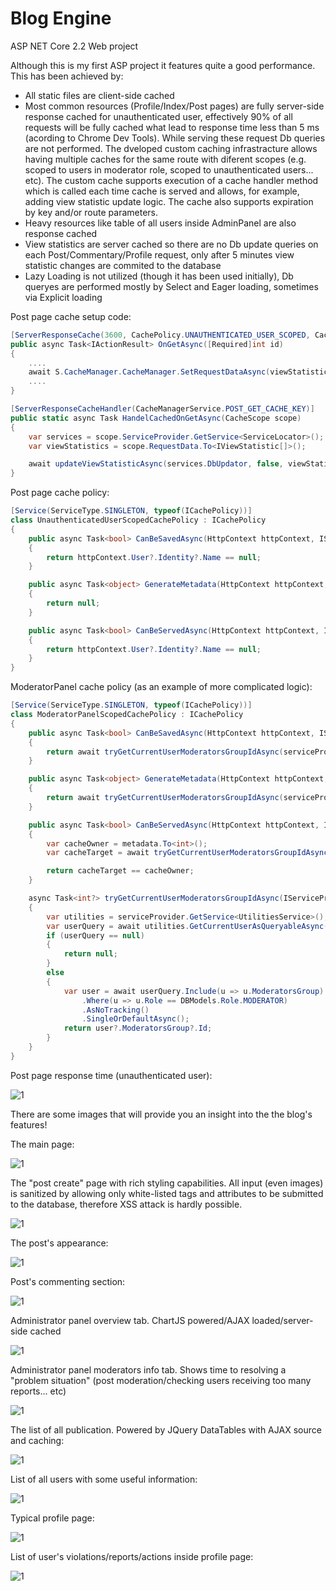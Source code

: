 # Blog Engine
ASP NET Core 2.2 Web project

Although this is my first ASP project it features quite a good performance. This has been achieved by:
- All static files are client-side cached
- Most common resources (Profile/Index/Post pages) are fully server-side response cached for unauthenticated user, effectively 90% of all requests will be fully cached what lead to response time less than 5 ms (acording to Chrome Dev Tools). While serving these request Db queries are not performed. The dveloped custom caching infrastracture allows having multiple caches for the same route with diferent scopes (e.g. scoped to users in moderator role, scoped to unauthenticated users... etc). The custom cache supports execution of a cache handler method which is called each time cache is served and allows, for example, adding view statistic update logic. The cache also  supports expiration by key and/or route parameters.
- Heavy resources like table of all users inside AdminPanel are also response cached
- View statistics are server cached so there are no Db update queries on each Post/Commentary/Profile request, only after 5 minutes view statistic changes are commited to the database
- Lazy Loading is not utilized (though it has been used initially), Db queryes are performed mostly by Select and Eager loading, sometimes via Explicit loading

Post page cache setup code:

```csharp
[ServerResponseCache(3600, CachePolicy.UNAUTHENTICATED_USER_SCOPED, CacheManagerService.POST_GET_CACHE_KEY)]
public async Task<IActionResult> OnGetAsync([Required]int id)
{
    ....
    await S.CacheManager.CacheManager.SetRequestDataAsync(viewStatistics);
    ....
}

[ServerResponseCacheHandler(CacheManagerService.POST_GET_CACHE_KEY)]
public static async Task HandelCachedOnGetAsync(CacheScope scope)
{
    var services = scope.ServiceProvider.GetService<ServiceLocator>();
    var viewStatistics = scope.RequestData.To<IViewStatistic[]>();

    await updateViewStatisticAsync(services.DbUpdator, false, viewStatistics);
}
```

Post page cache policy:

```csharp
[Service(ServiceType.SINGLETON, typeof(ICachePolicy))]
class UnauthenticatedUserScopedCachePolicy : ICachePolicy
{
    public async Task<bool> CanBeSavedAsync(HttpContext httpContext, IServiceProvider serviceProvider)
    {
        return httpContext.User?.Identity?.Name == null;
    }

    public async Task<object> GenerateMetadata(HttpContext httpContext, IServiceProvider serviceProvider)
    {
        return null;
    }

    public async Task<bool> CanBeServedAsync(HttpContext httpContext, IServiceProvider serviceProvider, object metadata)
    {
        return httpContext.User?.Identity?.Name == null;
    }
}
```

ModeratorPanel cache policy (as an example of more complicated logic):

```csharp
[Service(ServiceType.SINGLETON, typeof(ICachePolicy))]
class ModeratorPanelScopedCachePolicy : ICachePolicy
{
    public async Task<bool> CanBeSavedAsync(HttpContext httpContext, IServiceProvider serviceProvider)
    {
        return await tryGetCurrentUserModeratorsGroupIdAsync(serviceProvider) != null;
    }

    public async Task<object> GenerateMetadata(HttpContext httpContext, IServiceProvider serviceProvider)
    {
        return await tryGetCurrentUserModeratorsGroupIdAsync(serviceProvider);
    }

    public async Task<bool> CanBeServedAsync(HttpContext httpContext, IServiceProvider serviceProvider, object metadata)
    {
        var cacheOwner = metadata.To<int>();
        var cacheTarget = await tryGetCurrentUserModeratorsGroupIdAsync(serviceProvider);

        return cacheTarget == cacheOwner;
    }

    async Task<int?> tryGetCurrentUserModeratorsGroupIdAsync(IServiceProvider serviceProvider)
    {
        var utilities = serviceProvider.GetService<UtilitiesService>();
        var userQuery = await utilities.GetCurrentUserAsQueryableAsync();
        if (userQuery == null)
        {
            return null;
        }
        else
        {
            var user = await userQuery.Include(u => u.ModeratorsGroup)
                .Where(u => u.Role == DBModels.Role.MODERATOR)
                .AsNoTracking()
                .SingleOrDefaultAsync();
            return user?.ModeratorsGroup?.Id;
        }
    }
}
```

Post page response time (unauthenticated user):

![1](Presentation/0.png)

There are some images that will provide you an insight into the the blog's features!

The main page:

![1](Presentation/1.png)


The "post create" page with rich styling capabilities. All input (even images) is sanitized by allowing only white-listed tags and attributes to be submitted to the database, therefore XSS attack is hardly possible.

![1](Presentation/2.png)


The post's appearance:

![1](Presentation/3.png)


Post's commenting section:

![1](Presentation/4.png)


Administrator panel overview tab. ChartJS powered/AJAX loaded/server-side cached

![1](Presentation/5.png)


Administrator panel moderators info tab. Shows time to resolving a "problem situation" (post moderation/checking users receiving too many reports... etc)

![1](Presentation/6.png)


The list of all publication. Powered by JQuery DataTables with AJAX source and caching:

![1](Presentation/7.png)


List of all users with some useful information:

![1](Presentation/8.png)


Typical profile page:

![1](Presentation/9.png)


List of user's violations/reports/actions inside profile page:

![1](Presentation/10.png)
